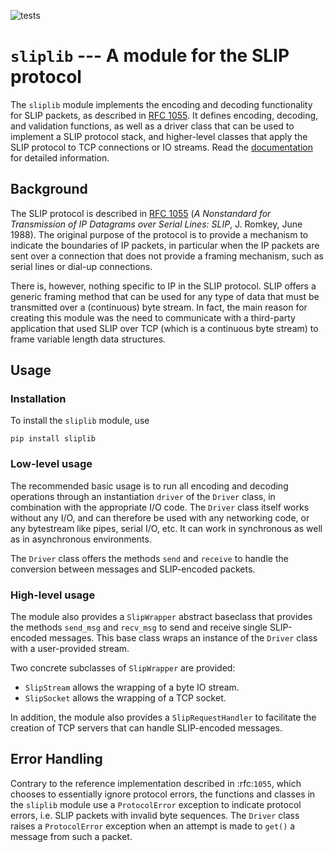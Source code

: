 ![tests](https://github.com/rhjdjong/SlipLib/actions/workflows/test.yml/badge.svg)

# ``sliplib`` --- A module for the SLIP protocol

The `sliplib` module implements the encoding and decoding
functionality for SLIP packets, as described in
[RFC 1055][rfc1055].
It defines encoding, decoding, and validation functions,
as well as a  driver class that can be used to implement
a SLIP protocol stack, and higher-level classes that
apply the SLIP protocol to TCP connections or IO streams.
Read the [documentation](http://sliplib.readthedocs.org/en/master/)
for detailed information.

## Background

The SLIP protocol is described in [RFC 1055][rfc1055] (*A Nonstandard for
Transmission of IP Datagrams over Serial Lines: SLIP*, J. Romkey,
June 1988).  The original purpose of the protocol is
to provide a mechanism to indicate the boundaries of IP packets,
in particular when the IP packets are sent over a connection that
does not provide a framing mechanism, such as serial lines or
dial-up connections.

There is, however, nothing specific to IP in the SLIP protocol.
SLIP offers a generic framing method that can be used for any
type of data that must be transmitted over a (continuous) byte stream.
In fact, the main reason for creating this module
was the need to communicate with a third-party application that
used SLIP over TCP (which is a continuous byte stream)
to frame variable length data structures.


## Usage

### Installation

To install the `sliplib` module, use

```
pip install sliplib
```

### Low-level usage

The recommended basic usage is to run all encoding and decoding operations
through an instantiation `driver` of the `Driver` class, in combination
with the appropriate I/O code.
The `Driver` class itself works without any I/O, and can therefore be used with
any networking code, or any bytestream like pipes, serial I/O, etc.
It can work in synchronous as well as in asynchronous environments.

The `Driver` class offers the methods
`send` and `receive` to handle
the conversion between messages and SLIP-encoded packets.

### High-level usage

The module also provides a `SlipWrapper` abstract baseclass
that provides the methods `send_msg` and `recv_msg` to send
and receive single SLIP-encoded messages. This base class
wraps an instance of the `Driver` class with a user-provided stream.

Two concrete subclasses of `SlipWrapper` are provided:

* `SlipStream` allows the wrapping of a byte IO stream.
* `SlipSocket` allows the wrapping of a TCP socket.

In addition, the module also provides a `SlipRequestHandler`
to facilitate the creation of TCP servers that can handle
SLIP-encoded messages.


## Error Handling

Contrary to the reference implementation described in :rfc:`1055`,
which chooses to essentially ignore protocol errors,
the functions and classes in the `sliplib` module
use a `ProtocolError` exception
to indicate protocol errors, i.e. SLIP packets with invalid byte sequences.
The `Driver` class raises a `ProtocolError` exception
when an attempt is made to `get()` a message from such a packet.

[rfc1055]: http://tools.ietf.org/html/rfc1055.html
